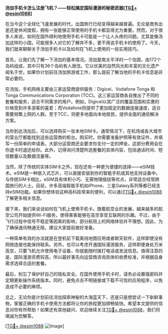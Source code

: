 **汤加手机卡怎么注册飞机？——轻松搞定国际漫游的秘密武器[[TG💪+ @esim1088](https://t.me/s/esim1088)]**

在当今这个全球化飞速发展的时代，出国旅行已经变得越来越普遍。无论是商务出差还是休闲度假，拥有一张能够正常使用的手机卡都显得尤为重要。然而，对于很多人来说，如何在国外顺利地使用手机卡可能是一个让人头疼的问题。尤其是像汤加这样的小国，可能很多人对它的了解并不多，更不用说手机卡的使用了。今天，我们就来聊聊关于汤加手机卡以及如何在飞机上使用的一些实用技巧。

首先，让我们先了解一下汤加的基本情况。汤加是南太平洋的一个岛国，由172个岛屿组成，其中只有36个岛屿有人居住。它以优美的自然风光和丰富的文化遗产闻名于世。如果你计划前往汤加旅游或工作，那么提前了解当地的手机卡信息是非常必要的。

在汤加，手机网络主要由三家运营商提供服务：Digicel、Vodafone Tonga 和 Tonga Communications Corporation (TCC)。这三家运营商各自推出了不同的套餐和服务，适合不同需求的用户。例如，Digicel以其广泛的覆盖范围和实惠的价格受到许多游客的喜爱；而Vodafone则提供了更加稳定的数据连接速度，适合需要频繁上网的人群。至于TCC，则更多地面向本地居民，提供全面的通信解决方案。

当你到达汤加后，可以选择购买一张本地SIM卡。通常情况下，在机场或各大城市的营业厅都能找到这些运营商的柜台。购买时，你需要准备护照等有效证件，并填写一份简单的申请表。大部分运营商还会要求你支付一定的押金，这部分费用会在你退卡时退还给你。此外，记得询问清楚所选套餐的具体内容，包括通话时间、短信数量以及数据流量等。

当然，除了传统的实体SIM卡之外，现在还有一种更为便捷的选择——eSIM技术。eSIM是一种嵌入式芯片，可以直接安装到你的智能手机或其他支持设备中。与传统SIM卡相比，eSIM具有体积小巧、无需物理插拔等优点，非常适合经常跨国旅行的人士。目前，许多高端智能手机如iPhone、三星Galaxy系列等都已经支持eSIM功能。如果你想体验这种高科技带来的便利，可以通过[TG💪+ @esim1088](https://t.me/s/esim1088)了解更多相关信息。

接下来，我们来谈谈如何在飞机上使用手机卡。随着航空业的发展，越来越多的航空公司开始提供Wi-Fi服务，使得乘客能够在高空享受互联网的乐趣。不过，由于飞行过程中信号不稳定等因素的影响，部分航班上的网络体验并不理想。因此，为了确保通讯畅通无阻，建议大家提前做好准备。

一种简单有效的办法就是在登机前下载离线地图应用或者聊天软件，这样即使没有网络连接也能保持联系。另外，也可以考虑开通国际漫游服务，这样即便身处万米高空，只要飞机允许使用电子设备，你就能随时拨打电话或发送信息。值得注意的是，国际漫游资费较高，所以最好事先向运营商咨询具体的收费标准，并根据自身需求选择合适的套餐。

最后，别忘了保护好自己的隐私安全。在国外使用手机卡时，请务必设置强密码并定期更新操作系统版本。同时，避免点击不明链接或下载不可信的应用程序，以免造成不必要的麻烦。

总之，无论你是计划前往汤加探索神秘的大海蓝天下，还是只是想尝试一下新鲜事物，掌握正确的手机卡使用方法都将让你的旅程更加顺畅愉快。希望本文提供的信息对你有所帮助！如果还有其他疑问，欢迎继续关注[TG💪+ @esim1088](https://t.me/s/esim1088)，我们将竭诚为您解答。

[[TG💪+ @esim1088](https://t.me/s/esim1088) ![Image](https://i.postimg.cc/4NQfJmqS/Snipaste-2025-05-13-00-14-12.png)]